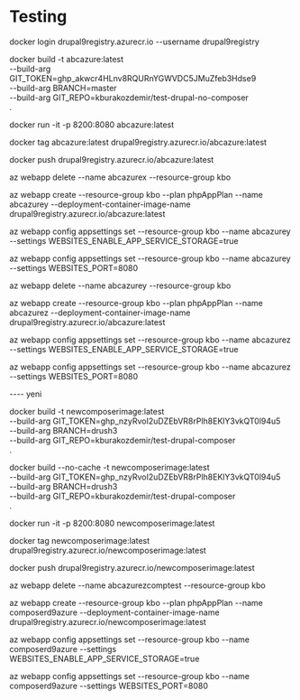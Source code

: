 # Testing

docker login drupal9registry.azurecr.io --username drupal9registry

docker build -t abcazure:latest \
 --build-arg GIT_TOKEN=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 \
 --build-arg BRANCH=master \
 --build-arg GIT_REPO=kburakozdemir/test-drupal-no-composer \
 .

docker run -it -p 8200:8080 abcazure:latest

docker tag abcazure:latest drupal9registry.azurecr.io/abcazure:latest

docker push drupal9registry.azurecr.io/abcazure:latest

az webapp delete --name abcazurex --resource-group kbo

az webapp create --resource-group kbo --plan phpAppPlan --name abcazurey --deployment-container-image-name drupal9registry.azurecr.io/abcazure:latest

az webapp config appsettings set --resource-group kbo --name abcazurey --settings WEBSITES_ENABLE_APP_SERVICE_STORAGE=true

az webapp config appsettings set --resource-group kbo --name abcazurey --settings WEBSITES_PORT=8080

az webapp delete --name abcazurey --resource-group kbo

az webapp create --resource-group kbo --plan phpAppPlan --name abcazurez --deployment-container-image-name drupal9registry.azurecr.io/abcazure:latest

az webapp config appsettings set --resource-group kbo --name abcazurez --settings WEBSITES_ENABLE_APP_SERVICE_STORAGE=true

az webapp config appsettings set --resource-group kbo --name abcazurez --settings WEBSITES_PORT=8080

---- yeni

docker build -t newcomposerimage:latest \
 --build-arg GIT_TOKEN=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 \
 --build-arg BRANCH=drush3 \
 --build-arg GIT_REPO=kburakozdemir/test-drupal-composer \
 .

docker build --no-cache -t newcomposerimage:latest \
 --build-arg GIT_TOKEN=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 \
 --build-arg BRANCH=drush3 \
 --build-arg GIT_REPO=kburakozdemir/test-drupal-composer \
 .

docker run -it -p 8200:8080 newcomposerimage:latest

docker tag newcomposerimage:latest drupal9registry.azurecr.io/newcomposerimage:latest

docker push drupal9registry.azurecr.io/newcomposerimage:latest

az webapp delete --name abcazurezcomptest --resource-group kbo

az webapp create --resource-group kbo --plan phpAppPlan --name composerd9azure --deployment-container-image-name drupal9registry.azurecr.io/newcomposerimage:latest

az webapp config appsettings set --resource-group kbo --name composerd9azure --settings WEBSITES_ENABLE_APP_SERVICE_STORAGE=true

az webapp config appsettings set --resource-group kbo --name composerd9azure --settings WEBSITES_PORT=8080
